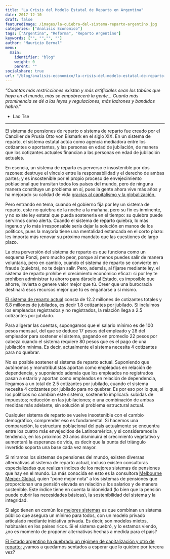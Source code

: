 ```yaml
---
title: "La Crisis del Modelo Estatal de Reparto en Argentina"
date: 2017-12-10
draft: false
featuredImage: /images/la-quiebra-del-sistema-reparto-argentino.jpg
categories: ["Analisis Economico"]
tags: ["Argentina", "Reforma", "Reparto Argentino"]
keywords: ["", "","", ""]
author: "Mauricio Bernal"
menu:
  main:
    identifier: "blog"
    weight: 0 
    parent: ""
socialshare: true
url: "/blog/analisis-economico/la-crisis-del-modelo-estatal-de-reparto-en-argentina/"
---
```

 
*"Cuantas más restricciones existan y más artificiales sean los tabúes que haya en el mundo, más se empobrecerá la gente… Cuanta más prominencia se dé a las leyes y regulaciones, más ladrones y bandidos habrá."*
  
-  Lao Tse

--- 

El sistema de pensiones de reparto o sistema de reparto fue creado por el Canciller de Prusia Otto von Bismark en el siglo XIX. En un sistema de reparto, el sistema estatal actúa como agencia mediadora entre los cotizantes o aportantes, y las personas en edad de jubilación, de manera que los cotizantes actuales financian a las personas en edad de jubilación actuales.

En esencia, un sistema de reparto es perverso e insostenible por dos razones: destruye el vínculo entre la responsabilidad y el derecho de ambas partes; y es insostenible por el propio proceso de envejecimiento poblacional que transitan todos los países del mundo, pero de ninguna manera constituye un problema en sí, pues la gente ahora vive más años y ha mejorado su calidad de vida [gracias al capitalismo y la globalización.](https://bernalmauricio.com/blog/teor%C3%ADa-econ%C3%B3mica/motores-progreso-economico-sociedad/) 

Pero entrando en tema, cuando el gobierno fija por ley un sistema de reparto, este no quiebra de la noche a la mañana, pero su fin es inminente, y no existe ley estatal que pueda sostenerla en el tiempo: su quiebra puede servirnos como alerta. Cuando el sistema de reparto quiebra, lo más ingenuo y lo más irresponsable sería dejar la solución en manos de los políticos, pues la mayoría tiene una mentalidad estancada en el corto plazo: les importa más renovar su próximo mandato que las cuestiones de largo plazo.

La otra perversión del sistema de reparto es que funciona como un esquema Ponzi, pero mucho peor, porque al menos puedes salir de manera voluntaria, pero en cambio, cuando el sistema de reparto se convierte en fraude (quiebra), no te dejan salir. Pero, además, al fijarse mediante ley, el sistema de reparto prohíbe el crecimiento económico eficaz: si por ley te prohíben administrar tu ahorro para dárselo al Estado, es imposible que ahorre, invierta o genere valor mejor que tú. Creer que una burocracia destinará esos recursos mejor que tú es engañarse a sí mismo.

[El sistema de reparto actual](https://www.libertadyprogreso.org/2017/10/24/la-estafa-de-la-jubilacion-estatal-de-reparto/) consta de 12.2 millones de cotizantes totales y 6.8 millones de jubilados, es decir 1.8 cotizantes por jubilado. Si incluimos los empleados registrados y no registrados, la relación llega a 2.5 cotizantes por jubilado.

Para aligerar las cuentas, supongamos que el salario mínimo es de 100 pesos mensual, del que se deduce 17 pesos del empleado y 28 del empleador para sostener el sistema, pagando en promedio 22 pesos por cabeza cuando el sistema requiere 80 pesos que es el pago de una jubilación mínima. Es decir, actualmente el sistema necesita 4 cotizantes para no quebrar.

No es posible sostener el sistema de reparto actual. Suponiendo que autónomos y monotributistas aportan como empleados en relación de dependencia, y suponiendo además que los empleados no registrados pasan a estarlo y aportan como empleados en relación de dependencia, llegamos a un total de 2.5 cotizantes por jubilado, cuando el sistema necesita 4 cotizantes por jubilado para no quebrar. Es por eso por lo que, si los políticos no cambian este sistema, sostenerlo implicará: subidas de impuestos; reducción en las jubilaciones; o una combinación de ambas medidas más adelante, sin solución al problema estructural actual.

Cualquier sistema de reparto se vuelve insostenible con el cambio demográfico, comprender eso es fundamental. Si hacemos una comparación, la estructura poblacional del país actualmente se encuentra entre los cuatro más envejecidos de Latinoamérica, y si consideramos la tendencia, en los próximos 20 años disminuirá el crecimiento vegetativo y aumentará la esperanza de vida, es decir que la punta del triángulo invertido soporta una base cada vez mayor.

Si miramos los sistemas de pensiones del mundo, existen diversas alternativas al sistema de reparto actual, incluso existen consultoras especializadas que realizan índices de los mejores sistemas de pensiones que hay en el mundo. La más conocida en esto es la consultora [Melbourne Mercer Global](https://www.mercer.com/insights/all-insights/), quien “pone mejor nota” a los sistemas de pensiones que proporcionan una pensión elevada en relación a los salarios y de manera sostenible. Este índice tiene en cuenta la idoneidad (lo bien que la pensión puede cubrir las necesidades básicas), la sostenibilidad del sistema y la integridad.

Si algo tienen en común los [mejores sistemas](https://www.libremercado.com/2017-12-10/que-tienen-en-comun-y-espana-no-los-dos-mejores-sistemas-de-pensiones-del-mundo-1276610421/) es que combinan un sistema público que asegura un mínimo para todos, con un modelo privado articulado mediante iniciativa privada. Es decir, son modelos mixtos, habituales en los países ricos. Si el sistema quebró, y lo estamos viendo, ¿no es momento de proponer alternativas hechas a medida para el país?

[El Estado argentino ha quebrado un régimen de capitalización y otro de reparto:](https://www.eseade.edu.ar/wp-content/uploads/2016/08/ABL-Krause-Jubilaciones.pdf) ¿vamos a quedarnos sentados a esperar que lo quiebre por tercera vez?
